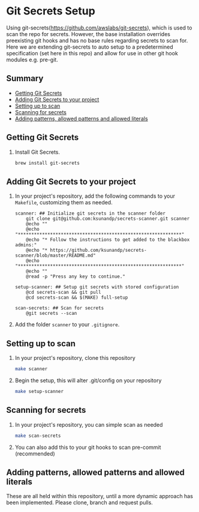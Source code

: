 # Git Secrets Setup

Using git-secrets(https://github.com/awslabs/git-secrets), which is used to scan the repo for secrets.
However, the base installation overrides preexisting git hooks and has no base rules regarding secrets to scan for.
Here we are extending git-secrets to auto setup to a predetermined specification (set here in this repo) and allow for use in other git hook modules e.g. pre-git.


## Summary

 * [Getting Git Secrets](#getting-git-secrets)
 * [Adding Git Secrets to your project](#adding-git-secrets-to-your-project)
 * [Setting up to scan](#setting-up-to-scan)
 * [Scanning for secrets](#scanning-for-secrets)
 * [Adding patterns, allowed patterns and allowed literals](#Adding-patterns,-allowed-patterns-and-allowed-literals)


## Getting Git Secrets

1. 	Install Git Secrets.

	```bash
	brew install git-secrets
	```


## Adding Git Secrets to your project

1.  In your project's repository, add the following commands to your `Makefile`, customizing
	them as needed.

	```make
	scanner: ## Initialize git secrets in the scanner folder
		git clone git@github.com:ksunandp/secrets-scanner.git scanner
		@echo ""
		@echo "*************************************************************"
		@echo "* Follow the instructions to get added to the blackbox admins:"
		@echo "* https://github.com/ksunandp/secrets-scanner/blob/master/README.md"
		@echo "*************************************************************"
		@echo ""
		@read -p "Press any key to continue."

    setup-scanner: ## Setup git secrets with stored configuration
	    @cd secrets-scan && git pull
	    @cd secrets-scan && $(MAKE) full-setup

    scan-secrets: ## Scan for secrets
        @git secrets --scan
	```

3.	Add the folder `scanner` to your `.gitignore`.


## Setting up to scan

1.  In your project's repository, clone this repository

    ```bash
    make scanner
    ```

2.  Begin the setup, this will alter .git/config on your repository

    ```bash
    make setup-scanner
    ```


## Scanning for secrets

1.  In your project's repository, you can simple scan as needed

    ```bash
    make scan-secrets
    ```

2.  You can also add this to your git hooks to scan pre-commit (recommended)


## Adding patterns, allowed patterns and allowed literals

These are all held within this repository, until a more dynamic approach has been implemented. Please clone, branch and request pulls.
